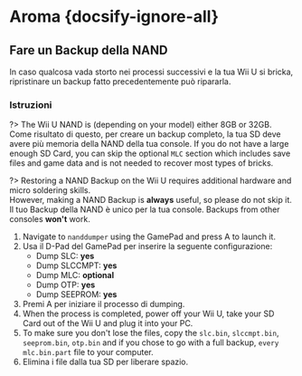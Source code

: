 # Aroma {docsify-ignore-all}

## Fare un Backup della NAND

In caso qualcosa vada storto nei processi successivi e la tua Wii U si bricka, ripristinare un backup fatto precedentemente può ripararla.

### Istruzioni

?> The Wii U NAND is (depending on your model) either 8GB or 32GB. Come risultato di questo, per creare un backup completo, la tua SD deve avere più memoria della NAND della tua console. If you do not have a large enough SD Card, you can skip the optional `MLC` section which includes save files and game data and is not needed to recover most types of bricks.

?> Restoring a NAND Backup on the Wii U requires additional hardware and micro soldering skills. <br>However, making a NAND Backup is **always** useful, so please do not skip it. <br>Il tuo Backup della NAND è unico per la tua console. Backups from other consoles **won't** work.

1. Navigate to `nanddumper` using the GamePad and press A to launch it.
2. Usa il D-Pad del GamePad per inserire la seguente configurazione:
   - Dump SLC: **yes**
   - Dump SLCCMPT: **yes**
   - Dump MLC: **optional**
   - Dump OTP: **yes**
   - Dump SEEPROM: **yes**
3. Premi A per iniziare il processo di dumping.
4. When the process is completed, power off your Wii U, take your SD Card out of the Wii U and plug it into your PC.
5. To make sure you don't lose the files, copy the `slc.bin`, `slccmpt.bin`, `seeprom.bin`, `otp.bin` and if you chose to go with a full backup, `every mlc.bin.part` file to your computer.
6. Elimina i file dalla tua SD per liberare spazio.
